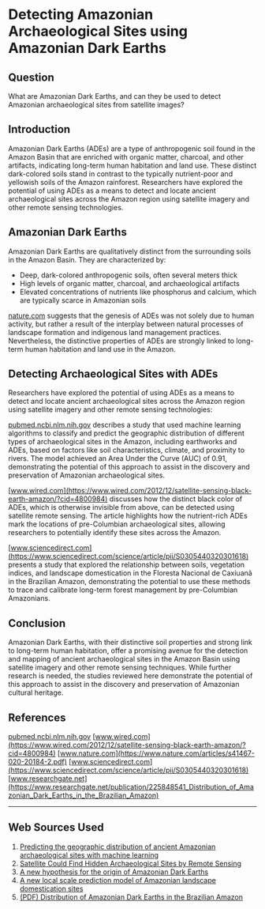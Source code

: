 # Detecting Amazonian Archaeological Sites using Amazonian Dark Earths

## Question
What are Amazonian Dark Earths, and can they be used to detect Amazonian archaeological sites from satellite images?

## Introduction
Amazonian Dark Earths (ADEs) are a type of anthropogenic soil found in the Amazon Basin that are enriched with organic matter, charcoal, and other artifacts, indicating long-term human habitation and land use. These distinct dark-colored soils stand in contrast to the typically nutrient-poor and yellowish soils of the Amazon rainforest. Researchers have explored the potential of using ADEs as a means to detect and locate ancient archaeological sites across the Amazon region using satellite imagery and other remote sensing technologies.

## Amazonian Dark Earths
Amazonian Dark Earths are qualitatively distinct from the surrounding soils in the Amazon Basin. They are characterized by:
- Deep, dark-colored anthropogenic soils, often several meters thick
- High levels of organic matter, charcoal, and archaeological artifacts
- Elevated concentrations of nutrients like phosphorus and calcium, which are typically scarce in Amazonian soils

[nature.com](https://www.nature.com/articles/s41467-020-20184-2.pdf) suggests that the genesis of ADEs was not solely due to human activity, but rather a result of the interplay between natural processes of landscape formation and indigenous land management practices. Nevertheless, the distinctive properties of ADEs are strongly linked to long-term human habitation and land use in the Amazon.

## Detecting Archaeological Sites with ADEs
Researchers have explored the potential of using ADEs as a means to detect and locate ancient archaeological sites across the Amazon region using satellite imagery and other remote sensing technologies:

[pubmed.ncbi.nlm.nih.gov](https://pubmed.ncbi.nlm.nih.gov/37020851) describes a study that used machine learning algorithms to classify and predict the geographic distribution of different types of archaeological sites in the Amazon, including earthworks and ADEs, based on factors like soil characteristics, climate, and proximity to rivers. The model achieved an Area Under the Curve (AUC) of 0.91, demonstrating the potential of this approach to assist in the discovery and preservation of Amazonian archaeological sites.

[www.wired.com](https://www.wired.com/2012/12/satellite-sensing-black-earth-amazon/?cid=4800984) discusses how the distinct black color of ADEs, which is otherwise invisible from above, can be detected using satellite remote sensing. The article highlights how the nutrient-rich ADEs mark the locations of pre-Columbian archaeological sites, allowing researchers to potentially identify these sites across the Amazon.

[www.sciencedirect.com](https://www.sciencedirect.com/science/article/pii/S0305440320301618) presents a study that explored the relationship between soils, vegetation indices, and landscape domestication in the Floresta Nacional de Caxiuanã in the Brazilian Amazon, demonstrating the potential to use these methods to trace and calibrate long-term forest management by pre-Columbian Amazonians.

## Conclusion
Amazonian Dark Earths, with their distinctive soil properties and strong link to long-term human habitation, offer a promising avenue for the detection and mapping of ancient archaeological sites in the Amazon Basin using satellite imagery and other remote sensing techniques. While further research is needed, the studies reviewed here demonstrate the potential of this approach to assist in the discovery and preservation of Amazonian cultural heritage.

## References
[pubmed.ncbi.nlm.nih.gov](https://pubmed.ncbi.nlm.nih.gov/37020851)
[www.wired.com](https://www.wired.com/2012/12/satellite-sensing-black-earth-amazon/?cid=4800984)
[www.nature.com](https://www.nature.com/articles/s41467-020-20184-2.pdf)
[www.sciencedirect.com](https://www.sciencedirect.com/science/article/pii/S0305440320301618)
[www.researchgate.net](https://www.researchgate.net/publication/225848541_Distribution_of_Amazonian_Dark_Earths_in_the_Brazilian_Amazon)

---
## Web Sources Used

1. [Predicting the geographic distribution of ancient Amazonian archaeological sites with machine learning](https://pubmed.ncbi.nlm.nih.gov/37020851)
2. [Satellite Could Find Hidden Archaeological Sites by Remote Sensing](https://www.wired.com/2012/12/satellite-sensing-black-earth-amazon/?cid=4800984)
3. [A new hypothesis for the origin of Amazonian Dark Earths](https://www.nature.com/articles/s41467-020-20184-2.pdf)
4. [A new local scale prediction model of Amazonian landscape domestication sites](https://www.sciencedirect.com/science/article/pii/S0305440320301618)
5. [(PDF) Distribution of Amazonian Dark Earths in the Brazilian Amazon](https://www.researchgate.net/publication/225848541_Distribution_of_Amazonian_Dark_Earths_in_the_Brazilian_Amazon)
